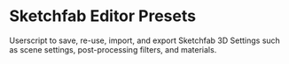 # Sketchfab Editor Presets
Userscript to save, re-use, import, and export Sketchfab 3D Settings such as scene settings, post-processing filters, and materials.
